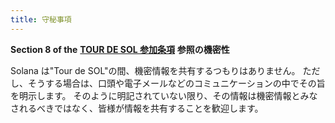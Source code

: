 ```yaml
---
title: 守秘事項
---
```


**Section 8 of the** [**TOUR DE SOL 参加条項**](https://drive.google.com/file/d/15ueLG6VJoQ5Hx4rnpjFeuL3pG5DbrBbE/view) **参照の機密性**

Solana は"Tour de SOL"の間、機密情報を共有するつもりはありません。 ただし、そうする場合は、口頭や電子メールなどのコミュニケーションの中でその旨を明示します。 そのように明記されていない限り、その情報は機密情報とみなされるべきではなく、皆様が情報を共有することを歓迎します。
